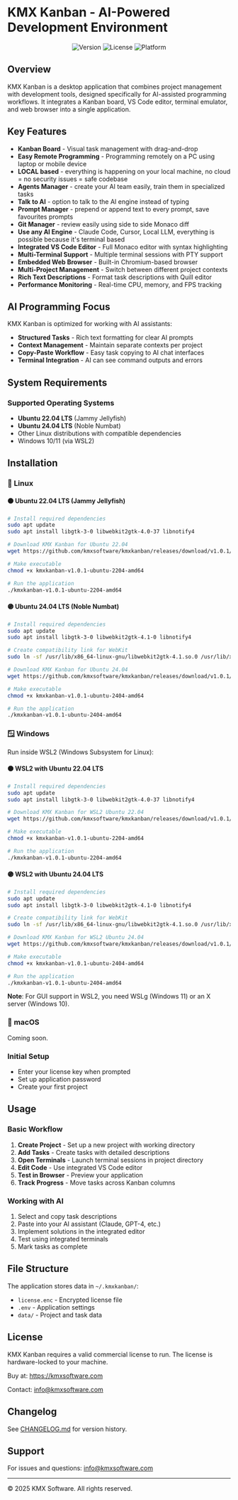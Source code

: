 # KMX Kanban - AI-Powered Development Environment

<div align="center">
  <img src="https://img.shields.io/badge/version-1.0.1-blue.svg" alt="Version">
  <img src="https://img.shields.io/badge/license-Commercial-green.svg" alt="License">
  <img src="https://img.shields.io/badge/platform-Linux-orange.svg" alt="Platform">
</div>

## Overview

KMX Kanban is a desktop application that combines project management with development tools, designed specifically for AI-assisted programming workflows. It integrates a Kanban board, VS Code editor, terminal emulator, and web browser into a single application.

## Key Features

- **Kanban Board** - Visual task management with drag-and-drop
- **Easy Remote Programming** - Programming remotely on a PC using laptop or mobile device
- **LOCAL based** - everything is happening on your local machine, no cloud = no security issues = safe codebase
- **Agents Manager** - create your AI team easily, train them in specialized tasks
- **Talk to AI** - option to talk to the AI engine instead of typing
- **Prompt Manager** - prepend or append text to every prompt, save favourites prompts
- **Git Manager** - review easily using side to side Monaco diff
- **Use any AI Engine** - Claude Code, Cursor, Local LLM, everything is possible because it's terminal based
- **Integrated VS Code Editor** - Full Monaco editor with syntax highlighting
- **Multi-Terminal Support** - Multiple terminal sessions with PTY support
- **Embedded Web Browser** - Built-in Chromium-based browser
- **Multi-Project Management** - Switch between different project contexts
- **Rich Text Descriptions** - Format task descriptions with Quill editor
- **Performance Monitoring** - Real-time CPU, memory, and FPS tracking

## AI Programming Focus

KMX Kanban is optimized for working with AI assistants:

- **Structured Tasks** - Rich text formatting for clear AI prompts
- **Context Management** - Maintain separate contexts per project
- **Copy-Paste Workflow** - Easy task copying to AI chat interfaces
- **Terminal Integration** - AI can see command outputs and errors

## System Requirements

### Supported Operating Systems

- **Ubuntu 22.04 LTS** (Jammy Jellyfish)
- **Ubuntu 24.04 LTS** (Noble Numbat)
- Other Linux distributions with compatible dependencies
- Windows 10/11 (via WSL2)

## Installation

### 🐧 Linux

#### 🟠 Ubuntu 22.04 LTS (Jammy Jellyfish)

```bash
# Install required dependencies
sudo apt update
sudo apt install libgtk-3-0 libwebkit2gtk-4.0-37 libnotify4

# Download KMX Kanban for Ubuntu 22.04
wget https://github.com/kmxsoftware/kmxkanban/releases/download/v1.0.1/kmxkanban-v1.0.1-ubuntu-2204-amd64

# Make executable
chmod +x kmxkanban-v1.0.1-ubuntu-2204-amd64

# Run the application
./kmxkanban-v1.0.1-ubuntu-2204-amd64
```

#### 🟣 Ubuntu 24.04 LTS (Noble Numbat)

```bash
# Install required dependencies
sudo apt update
sudo apt install libgtk-3-0 libwebkit2gtk-4.1-0 libnotify4

# Create compatibility link for WebKit
sudo ln -sf /usr/lib/x86_64-linux-gnu/libwebkit2gtk-4.1.so.0 /usr/lib/x86_64-linux-gnu/libwebkit2gtk-4.0.so.37

# Download KMX Kanban for Ubuntu 24.04
wget https://github.com/kmxsoftware/kmxkanban/releases/download/v1.0.1/kmxkanban-v1.0.1-ubuntu-2404-amd64

# Make executable
chmod +x kmxkanban-v1.0.1-ubuntu-2404-amd64

# Run the application
./kmxkanban-v1.0.1-ubuntu-2404-amd64
```

### 🪟 Windows

Run inside WSL2 (Windows Subsystem for Linux):

#### 🟠 WSL2 with Ubuntu 22.04 LTS

```bash
# Install required dependencies
sudo apt update
sudo apt install libgtk-3-0 libwebkit2gtk-4.0-37 libnotify4

# Download KMX Kanban for WSL2 Ubuntu 22.04
wget https://github.com/kmxsoftware/kmxkanban/releases/download/v1.0.1/kmxkanban-v1.0.1-ubuntu-2204-amd64

# Make executable
chmod +x kmxkanban-v1.0.1-ubuntu-2204-amd64

# Run the application
./kmxkanban-v1.0.1-ubuntu-2204-amd64
```

#### 🟣 WSL2 with Ubuntu 24.04 LTS

```bash
# Install required dependencies
sudo apt update
sudo apt install libgtk-3-0 libwebkit2gtk-4.1-0 libnotify4

# Create compatibility link for WebKit
sudo ln -sf /usr/lib/x86_64-linux-gnu/libwebkit2gtk-4.1.so.0 /usr/lib/x86_64-linux-gnu/libwebkit2gtk-4.0.so.37

# Download KMX Kanban for WSL2 Ubuntu 24.04
wget https://github.com/kmxsoftware/kmxkanban/releases/download/v1.0.1/kmxkanban-v1.0.1-ubuntu-2404-amd64

# Make executable
chmod +x kmxkanban-v1.0.1-ubuntu-2404-amd64

# Run the application
./kmxkanban-v1.0.1-ubuntu-2404-amd64
```

**Note**: For GUI support in WSL2, you need WSLg (Windows 11) or an X server (Windows 10).

### 🍎 macOS

Coming soon.

### Initial Setup

- Enter your license key when prompted
- Set up application password
- Create your first project

## Usage

### Basic Workflow

1. **Create Project** - Set up a new project with working directory
2. **Add Tasks** - Create tasks with detailed descriptions
3. **Open Terminals** - Launch terminal sessions in project directory
4. **Edit Code** - Use integrated VS Code editor
5. **Test in Browser** - Preview your application
6. **Track Progress** - Move tasks across Kanban columns

### Working with AI

1. Select and copy task descriptions
2. Paste into your AI assistant (Claude, GPT-4, etc.)
3. Implement solutions in the integrated editor
4. Test using integrated terminals
5. Mark tasks as complete

## File Structure

The application stores data in `~/.kmxkanban/`:
- `license.enc` - Encrypted license file
- `.env` - Application settings
- `data/` - Project and task data

## License

KMX Kanban requires a valid commercial license to run. The license is hardware-locked to your machine.

Buy at: https://kmxsoftware.com

Contact: info@kmxsoftware.com

## Changelog

See [CHANGELOG.md](CHANGELOG.md) for version history.

## Support

For issues and questions: info@kmxsoftware.com

---

© 2025 KMX Software. All rights reserved.